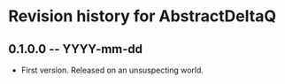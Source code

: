 # Revision history for AbstractDeltaQ

## 0.1.0.0 -- YYYY-mm-dd

* First version. Released on an unsuspecting world.
